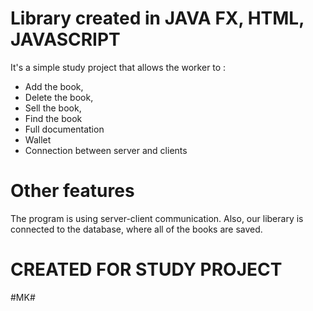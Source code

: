 # Library created in JAVA FX, HTML, JAVASCRIPT

It's a simple study project that allows the worker to :
- Add the book,
- Delete the book,
- Sell the book,
- Find the book
- Full documentation
- Wallet
- Connection between server and clients
 
 # Other features
 The program is using server-client communication.
 Also, our liberary is connected to the database, where all of the books are saved.
 
 # CREATED FOR STUDY PROJECT
 
 
 #MK#
